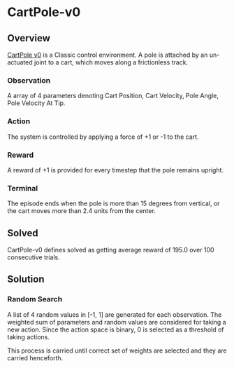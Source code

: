 # CartPole-v0

## Overview

[CartPole v0](https://gym.openai.com/envs/CartPole-v0) is a Classic control environment. A pole is attached by an un-actuated joint to a cart, which moves along a frictionless track.

### Observation

A array of 4 parameters denoting Cart Position, Cart Velocity, Pole Angle, Pole Velocity At Tip.

### Action

The system is controlled by applying a force of +1 or -1 to the cart.

### Reward

A reward of +1 is provided for every timestep that the pole remains upright.

### Terminal

The episode ends when the pole is more than 15 degrees from vertical, or the cart moves more than 2.4 units from the center.

## Solved

CartPole-v0 defines solved as getting average reward of 195.0 over 100 consecutive trials.

## Solution

### Random Search

A list of 4 random values in [-1, 1] are generated for each observation. The weighted sum of parameters and random values are considered for taking a new action. Since the action space is binary, 0 is selected as a threshold of taking actions. 

This process is carried until correct set of weights are selected and they are carried henceforth.

